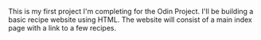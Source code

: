 This is my first project I'm completing for the Odin Project. I'll be building a basic recipe website using HTML. The website will consist of a main index page with a link to a few recipes.